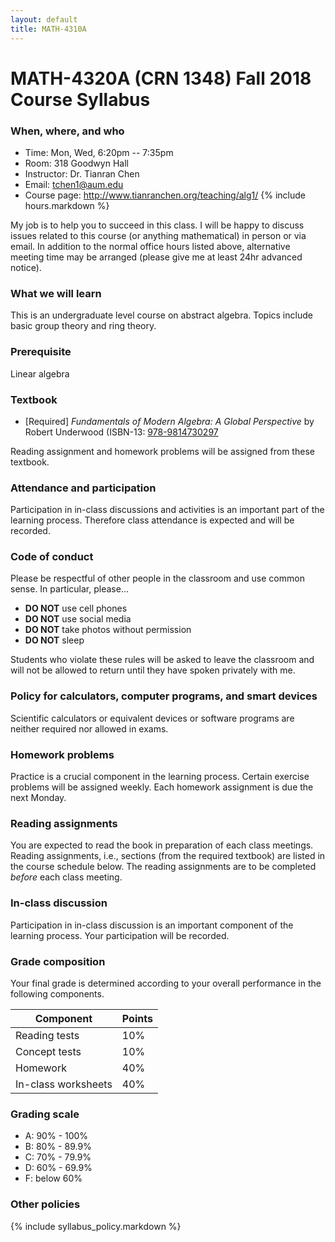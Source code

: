 ```yaml
---
layout: default
title: MATH-4310A
---
```


# MATH-4320A (CRN 1348) Fall 2018 Course Syllabus

### When, where, and who

* Time: Mon, Wed, 6:20pm -- 7:35pm
* Room: 318 Goodwyn Hall
* Instructor: Dr. Tianran Chen
* Email: <tchen1@aum.edu>
* Course page: <http://www.tianranchen.org/teaching/alg1/>
{% include hours.markdown %}

My job is to help you to succeed in this class.
I will be happy to discuss issues related to this course
(or anything mathematical) in person or via email.
In addition to the normal office hours listed above,
alternative meeting time may be arranged
(please give me at least 24hr advanced notice).

### What we will learn

This is an undergraduate level course on abstract algebra.
Topics include basic group theory and ring theory.

### Prerequisite

Linear algebra

### Textbook

- [Required] _Fundamentals of Modern Algebra: A Global Perspective_ by Robert Underwood
  (ISBN-13: [978-9814730297](http://a.co/4hw6KRC)

Reading assignment and homework problems will be assigned from these textbook.

### Attendance and participation

Participation in in-class discussions and activities is an important part
of the learning process.
Therefore class attendance is expected and will be recorded.

### Code of conduct

Please be respectful of other people in the classroom and use common sense.
In particular, please...

* __DO NOT__ use cell phones
* __DO NOT__ use social media
* __DO NOT__ take photos without permission
* __DO NOT__ sleep

Students who violate these rules will be asked to leave the classroom
and will not be allowed to return until they have spoken privately with me.

### Policy for calculators, computer programs, and smart devices

Scientific calculators or equivalent devices or software programs are
neither required nor allowed in exams.

### Homework problems

Practice is a crucial component in the learning process.
Certain exercise problems will be assigned weekly.
Each homework assignment is due the next Monday.

### Reading assignments

You are expected to read the book in preparation of each class meetings.
Reading assignments, i.e., sections (from the required textbook) are listed
in the course schedule below.
The reading assignments are to be completed _before_ each class meeting.

### In-class discussion

Participation in in-class discussion is an important component of the learning process.
Your participation will be recorded.

### Grade composition

Your final grade is determined according to your overall performance
in the following components.

| Component           | Points |
|---------------------|--------|
| Reading tests       |  10%   |
| Concept tests       |  10%   |
| Homework            |  40%   |
| In-class worksheets |  40%   |

### Grading scale

* A: 90% - 100%
* B: 80% - 89.9%
* C: 70% - 79.9%
* D: 60% - 69.9%
* F: below 60%

### Other policies

{% include syllabus_policy.markdown %}

